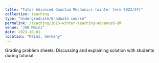 ```yaml
---
title: "Tutor Advanced Quantum Mechanics (winter term 2023/24)"
collection: teaching
type: "Undergraduate/Graduate course"
permalink: /teaching/2023-winter-teaching-advanced-QM
venue: "JGU Mainz"
date: 2023-10-01
location: "Mainz, Germany"
---
```


Grading problem sheets. Discussing and explaining solution with students during tutorial.
